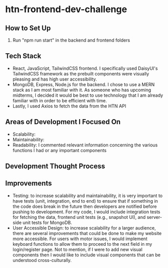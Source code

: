 # htn-frontend-dev-challenge
 
## How to Set Up
1. Run "npm run start" in the backend and frontend folders

## Tech Stack
- React, JavaScript, TailwindCSS frontend. I specifically used DaisyUI's TailwindCSS framework as the prebuilt components were visually pleasing and has high user accessibility. 
- MongoDB, Express, Node.js for the backend. I chose to use a MERN stack as I am most familiar with it. As someone who has upcoming midterms, I decided it would be best to use technology that I am already familiar with in order to be efficient with time.
- Lastly, I used Axios to fetch the data from the HTN API

## Areas of Development I Focused On
- Scalability: 
- Maintainability: 
- Readability: I commented relevant information concerning the various functions I had or any important components

## Development Thought Process


## Improvements
- Testing: to increase scalability and maintainability, it is very important to have tests (unit, integration, end to end) to ensure that if something in the code does break in the future then developers are notified before pushing to development. For my code, I would include integration tests for fetching the data, frontend unit tests (e.g., snapshot UI), and server-side unit tests for MongoDB. 
- User Accessible Design: to increase scalability for a larger audience, there are several improvements that could be done to make my website more accessible. For users with motor issues, I would implement keyboard functions to allow them to proceed to the next field in my login/register page. Not to mention, if I were to add new visual components then I would like to include visual components that can be understood cross-culturally. 


